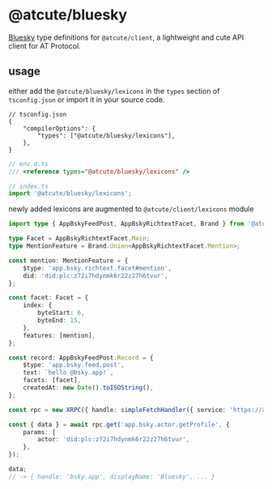 # @atcute/bluesky

[Bluesky](https://bsky.app) type definitions for `@atcute/client`, a lightweight and cute API client
for AT Protocol.

## usage

either add the `@atcute/bluesky/lexicons` in the `types` section of `tsconfig.json` or import it in
your source code.

```jsonc
// tsconfig.json
{
	"compilerOptions": {
		"types": ["@atcute/bluesky/lexicons"],
	},
}
```

```ts
// env.d.ts
/// <reference types="@atcute/bluesky/lexicons" />
```

```ts
// index.ts
import '@atcute/bluesky/lexicons';
```

newly added lexicons are augmented to `@atcute/client/lexicons` module

```ts
import type { AppBskyFeedPost, AppBskyRichtextFacet, Brand } from '@atcute/client/lexicons';

type Facet = AppBskyRichtextFacet.Main;
type MentionFeature = Brand.Union<AppBskyRichtextFacet.Mention>;

const mention: MentionFeature = {
	$type: 'app.bsky.richtext.facet#mention',
	did: 'did:plc:z72i7hdynmk6r22z27h6tvur',
};

const facet: Facet = {
	index: {
		byteStart: 6,
		byteEnd: 15,
	},
	features: [mention],
};

const record: AppBskyFeedPost.Record = {
	$type: 'app.bsky.feed.post',
	text: `hello @bsky.app!`,
	facets: [facet],
	createdAt: new Date().toISOString(),
};
```

```ts
const rpc = new XRPC({ handle: simpleFetchHandler({ service: 'https://api.bsky.app' }) });

const { data } = await rpc.get('app.bsky.actor.getProfile', {
	params: {
		actor: 'did:plc:z72i7hdynmk6r22z27h6tvur',
	},
});

data;
// -> { handle: 'bsky.app', displayName: 'Bluesky', ... }
```
